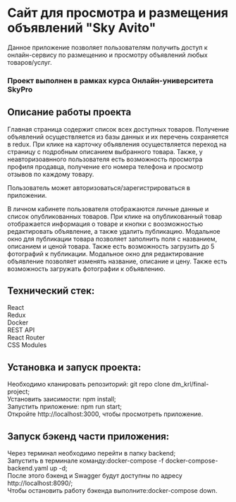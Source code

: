 # Сайт для просмотра и размещения объявлений "Sky Avito" 
Данное приложение позволяет пользователям получить доступ к онлайн-сервису по размещению и просмотру объявлений любых товаров/услуг.

### Проект выполнен в рамках курса Онлайн-университета SkyPro


## Описание работы проекта

Главная страница содержит список всех доступных товаров. Получение объявлений осуществляется из базы данных и их перечень сохраняется в redux. 
При клике на карточку объявления осуществляется переход на страницу с подробным описанием выбранного товара.
Также, у неавторизоавнного пользователя есть возможность просмотра профиля продавца, получение его номера телефона и просмотр отзывов по каждому товару.

Пользователь может авторизоваться/зарегистрироваться в приложении.

В личном кабинете пользователя отображаются личные данные и список опубликованных товаров. При клике на опубликованный товар отображается информация о товаре и кнопки с воозможностью редактировать объявление, а также удалить публикацию.
Модальное окно для публикации товара позволяет заполнить поля с названием, описанием и ценой товара. Также есть возможность загрузить до 5 фотографий к публикации.
Модальное окно для редактирование объявление позволяет изменять название, описание и цену. Также есть возможность загружать фотографии к объявлению.


## Технический стек:
React  
Redux  
Docker  
REST API  
React Router  
CSS Modules  

## Установка и запуск проекта:
Необходимо кланировать репозиторий: git repo clone dm_krl/final-project;  
Установить заисимости: npm install;  
Запустить приложение: npm run start;  
Откройте http://localhost:3000, чтобы просмотреть приложение.  


## Запуск бэкенд части приложения:
Через терминал необходимо перейти в папку backend;  
Запустить в терминале команду:docker-compose -f docker-compose-backend.yaml up -d;  
После этого бэкенд и Swagger будут доступны по адресу http://localhost:8090/;  
Чтобы остановить работу бэкенда выполните:docker-compose down.  




